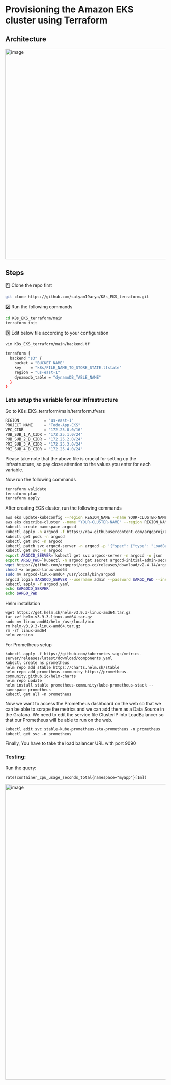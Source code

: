 # Provisioning the Amazon EKS cluster using Terraform

## Architecture
 <img width="659" alt="image" src="https://github.com/satyam19arya/K8s_EKS_terraform/assets/77580311/aa56d89e-2ede-46d5-85a5-9f2fecad4200">


## Steps
1️⃣ Clone the repo first
```sh
git clone https://github.com/satyam19arya/K8s_EKS_terraform.git
```
2️⃣ Run the following commands
```sh
cd K8s_EKS_terraform/main
terraform init
```

3️⃣ Edit below file according to your configuration
```sh
vim K8s_EKS_terraform/main/backend.tf
```
```sh
terraform {
  backend "s3" {
    bucket = "BUCKET_NAME"
    key    = "k8s/FILE_NAME_TO_STORE_STATE.tfstate"
    region = "us-east-1"
    dynamodb_table = "dynamoDB_TABLE_NAME"
  }
}
```
### Lets setup the variable for our Infrastructure
Go to K8s_EKS_terraform/main/terraform.tfvars
```javascript
REGION           = "us-east-1"
PROJECT_NAME     = "Todo-App-EKS"
VPC_CIDR         = "172.25.0.0/16"
PUB_SUB_1_A_CIDR = "172.25.1.0/24"
PUB_SUB_2_B_CIDR = "172.25.2.0/24"
PRI_SUB_3_A_CIDR = "172.25.3.0/24"
PRI_SUB_4_B_CIDR = "172.25.4.0/24"
```
Please take note that the above file is crucial for setting up the infrastructure, so pay close attention to the values you enter for each variable.

Now run the following commands
```sh
terraform validate
terraform plan
terraform apply
```

After creating ECS cluster, run the following commands
```sh
aws eks update-kubeconfig --region REGION_NAME --name YOUR-CLUSTER-NAME
aws eks describe-cluster --name "YOUR-CLUSTER-NAME" --region REGION_NAME
kubectl create namespace argocd
kubectl apply -n argocd -f https://raw.githubusercontent.com/argoproj/argo-cd/stable/manifests/install.yaml
kubectl get pods -n argocd
kubectl get svc -n argocd
kubectl patch svc argocd-server -n argocd -p '{"spec": {"type": "LoadBalancer"}}'
kubectl get svc -n argocd
export ARGOCD_SERVER=`kubectl get svc argocd-server -n argocd -o json | jq --raw-output '.status.loadBalancer.ingress[0].hostname'`
export ARGO_PWD=`kubectl -n argocd get secret argocd-initial-admin-secret -o jsonpath="{.data.password}" | base64 -d`
wget https://github.com/argoproj/argo-cd/releases/download/v2.4.14/argocd-linux-amd64
chmod +x argocd-linux-amd64
sudo mv argocd-linux-amd64 /usr/local/bin/argocd
argocd login $ARGOCD_SERVER --username admin --password $ARGO_PWD --insecure
kubectl apply -f argocd.yaml
echo $ARGOCD_SERVER
echo $ARGO_PWD
```

Helm installation
```
wget https://get.helm.sh/helm-v3.9.3-linux-amd64.tar.gz
tar xvf helm-v3.9.3-linux-amd64.tar.gz
sudo mv linux-amd64/helm /usr/local/bin
rm helm-v3.9.3-linux-amd64.tar.gz
rm -rf linux-amd64
helm version
```

For Prometheus setup
```
kubectl apply -f https://github.com/kubernetes-sigs/metrics-server/releases/latest/download/components.yaml
kubectl create ns prometheus
helm repo add stable https://charts.helm.sh/stable
helm repo add prometheus-community https://prometheus-community.github.io/helm-charts
helm repo update
helm install stable prometheus-community/kube-prometheus-stack --namespace prometheus
kubectl get all -n prometheus
```
Now we want to access the Prometheus dashboard on the web so that we can be able to scrape the metrics and we can add them as a Data Source in the Grafana.
We need to edit the service file ClusterIP into LoadBalancer so that our Prometheus will be able to run on the web.
```
kubectl edit svc stable-kube-prometheus-sta-prometheus -n prometheus
kubectl get svc -n prometheus
```
Finally, You have to take the load balancer URL with port 9090

### Testing:
Run the query:
```
rate(container_cpu_usage_seconds_total{namespace="myapp"}[1m])
```

<img width="925" alt="image" src="https://github.com/satyam19arya/K8s_EKS_terraform/assets/77580311/82390a60-581c-451c-b0ae-358f72506ddd">

